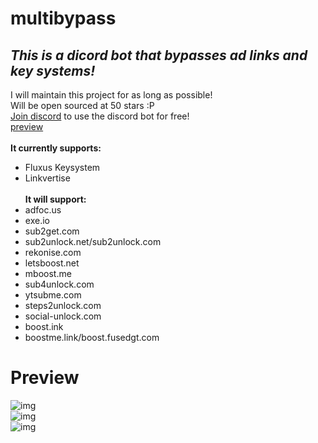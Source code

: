 # multibypass
## ***_This is a dicord bot that bypasses ad links and key systems!<br>_***
I will maintain this project for as long as possible!<br>
Will be open sourced at 50 stars :P<br>
[Join discord](https://discord.gg/7X6NvR2pcx) to use the discord bot for free! <br>
[preview](#preview) <br><br>
**It currently supports:**<br>
- Fluxus Keysystem <br>
- Linkvertise<br><br>
**It will support:**<br>
- adfoc.us <br>
- exe.io <br>
- sub2get.com
- sub2unlock.net/sub2unlock.com
- rekonise.com
- letsboost.net
- mboost.me
- sub4unlock.com
- ytsubme.com
- steps2unlock.com
- social-unlock.com
- boost.ink
- boostme.link/boost.fusedgt.com
# Preview
![img](https://cdn.discordapp.com/attachments/1142112760755409039/1142163319856304169/image.png) <br>
![img](https://cdn.discordapp.com/attachments/1142112760755409039/1142162716245643335/image.png) <br>
![img](https://cdn.discordapp.com/attachments/1142112760755409039/1142162932935954482/image.png) 
